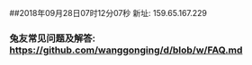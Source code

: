 ##2018年09月28日07时12分07秒 新址: 159.65.167.229
### 兔友常见问题及解答: https://github.com/wanggonging/d/blob/w/FAQ.md
